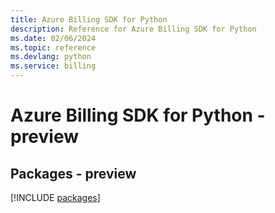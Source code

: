 ```yaml
---
title: Azure Billing SDK for Python
description: Reference for Azure Billing SDK for Python
ms.date: 02/06/2024
ms.topic: reference
ms.devlang: python
ms.service: billing
---
```

# Azure Billing SDK for Python - preview
## Packages - preview
[!INCLUDE [packages](billing-index.md)]